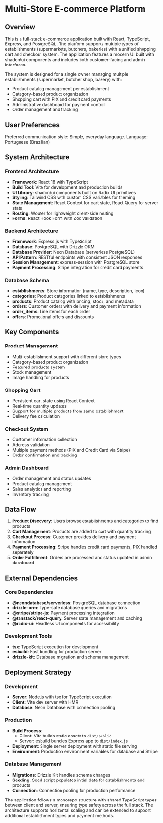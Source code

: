 # Multi-Store E-commerce Platform

## Overview

This is a full-stack e-commerce application built with React, TypeScript, Express, and PostgreSQL. The platform supports multiple types of establishments (supermarkets, butchers, bakeries) with a unified shopping cart and checkout system. The application features a modern UI built with shadcn/ui components and includes both customer-facing and admin interfaces.

The system is designed for a single owner managing multiple establishments (supermarket, butcher shop, bakery) with:
- Product catalog management per establishment
- Category-based product organization
- Shopping cart with PIX and credit card payments
- Administrative dashboard for payment control
- Order management and tracking

## User Preferences

Preferred communication style: Simple, everyday language.
Language: Portuguese (Brazilian)

## System Architecture

### Frontend Architecture
- **Framework**: React 18 with TypeScript
- **Build Tool**: Vite for development and production builds
- **UI Library**: shadcn/ui components built on Radix UI primitives
- **Styling**: Tailwind CSS with custom CSS variables for theming
- **State Management**: React Context for cart state, React Query for server state
- **Routing**: Wouter for lightweight client-side routing
- **Forms**: React Hook Form with Zod validation

### Backend Architecture
- **Framework**: Express.js with TypeScript
- **Database**: PostgreSQL with Drizzle ORM
- **Database Provider**: Neon Database (serverless PostgreSQL)
- **API Pattern**: RESTful endpoints with consistent JSON responses
- **Session Management**: express-session with PostgreSQL store
- **Payment Processing**: Stripe integration for credit card payments

### Database Schema
- **establishments**: Store information (name, type, description, icon)
- **categories**: Product categories linked to establishments
- **products**: Product catalog with pricing, stock, and metadata
- **orders**: Customer orders with delivery and payment information
- **order_items**: Line items for each order
- **offers**: Promotional offers and discounts

## Key Components

### Product Management
- Multi-establishment support with different store types
- Category-based product organization
- Featured products system
- Stock management
- Image handling for products

### Shopping Cart
- Persistent cart state using React Context
- Real-time quantity updates
- Support for multiple products from same establishment
- Delivery fee calculation

### Checkout System
- Customer information collection
- Address validation
- Multiple payment methods (PIX and Credit Card via Stripe)
- Order confirmation and tracking

### Admin Dashboard
- Order management and status updates
- Product catalog management
- Sales analytics and reporting
- Inventory tracking

## Data Flow

1. **Product Discovery**: Users browse establishments and categories to find products
2. **Cart Management**: Products are added to cart with quantity tracking
3. **Checkout Process**: Customer provides delivery and payment information
4. **Payment Processing**: Stripe handles credit card payments, PIX handled separately
5. **Order Fulfillment**: Orders are processed and status updated in admin dashboard

## External Dependencies

### Core Dependencies
- **@neondatabase/serverless**: PostgreSQL database connection
- **drizzle-orm**: Type-safe database queries and migrations
- **@stripe/stripe-js**: Payment processing integration
- **@tanstack/react-query**: Server state management and caching
- **@radix-ui**: Headless UI components for accessibility

### Development Tools
- **tsx**: TypeScript execution for development
- **esbuild**: Fast bundling for production server
- **drizzle-kit**: Database migration and schema management

## Deployment Strategy

### Development
- **Server**: Node.js with tsx for TypeScript execution
- **Client**: Vite dev server with HMR
- **Database**: Neon Database with connection pooling

### Production
- **Build Process**: 
  - Client: Vite builds static assets to `dist/public`
  - Server: esbuild bundles Express app to `dist/index.js`
- **Deployment**: Single server deployment with static file serving
- **Environment**: Production environment variables for database and Stripe

### Database Management
- **Migrations**: Drizzle Kit handles schema changes
- **Seeding**: Seed script populates initial data for establishments and products
- **Connection**: Connection pooling for production performance

The application follows a monorepo structure with shared TypeScript types between client and server, ensuring type safety across the full stack. The architecture supports horizontal scaling and can be extended to support additional establishment types and payment methods.